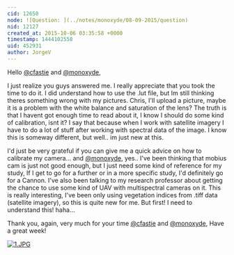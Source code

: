```yaml
---
cid: 12650
node: ![Question: ](../notes/monoxyde/08-09-2015/question)
nid: 12127
created_at: 2015-10-06 03:35:58 +0000
timestamp: 1444102558
uid: 452931
author: JorgeV
---
```


Hello [@cfastie](/profile/cfastie) and [@monoxyde](/profile/monoxyde),

I just realize you guys answered me. I really appreciate that you took the time to do it. 
I did understand how to use the .lut file, but Im still thinking theres something wrong with my pictures. Chris, I'll upload a picture, maybe it is a problem with the white balance and saturation of the lens? The truth is that I havent got enough time to read about it, I know I should do some kind of calibration, isnt it? I say that because when I work with satellite imagery I have to do a lot of stuff after working with spectral data of the image. I know this is someway different, but well.. im just new at this.

I'd just be very grateful if you can give me a quick advice on how to calibrate my camera... and [@monoxyde](/profile/monoxyde), yes.. I've been thinking that mobius cam is just not good enough, but I just need some kind of reference for my study, If I get to go for a further or in a more specific study, I'd definitely go for a Cannon. I've also been talking to my research professor about getting the chance to use some kind of UAV with multispectral cameras on it. This is really interesting, I've been only using vegetation indices from .tiff data (satellite imagery), so this is quite new for me. But first! I need to understand this! haha... 

Thank you, again, very much for your time [@cfastie](/profile/cfastie) and [@monoxyde](/profile/monoxyde), 
Have a great week!

[![1.JPG](https://i.publiclab.org/system/images/photos/000/011/769/medium/1.JPG)](https://i.publiclab.org/system/images/photos/000/011/769/original/1.JPG)


